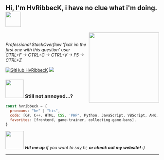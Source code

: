 <h2> Hi, I'm HvRibbecK, i have no clue what i'm doing. <img src="https://media.giphy.com/media/WsvbZxS6Se8wAa41p2/giphy.gif" width="50"></h2>
<img align='right' src="https://media.giphy.com/media/RllkJm29UqoYof1uw7/giphy.gif" width="230">
</br><p><em>Professional StackOverflow 'fxck im the first one with this question' user
</br>CTRL+F -> CTRL+C -> CTRL+V -> F5 -> CTRL+Z</em></p>

[![GitHub HvRibbecK](https://img.shields.io/github/followers/hvribbeck?label=follow&style=social)](https://github.com/HvRibbecK)
![](https://visitor-badge.glitch.me/badge?page_id=hvribbeck.hvribbeck)

### <img src="https://media.giphy.com/media/WQCo6cQ6oa1vEFYtmA/giphy.gif" width="60"> Still not annoyed...?  

```javascript
const hvribbeck = {
  pronouns: "he" | "his",
  code: [C#, C++, HTML, CSS, 'PHP', Python, JavaScript, VBScript, AHK, AutoIt],
  favorites: [frontend, game-trainer, collecting-game-bans],
}
```

<img src="https://media.giphy.com/media/JrGbJJlUnbNLY3XZak/giphy.gif" width="60"> <em><b>Hit me up</b> if you want to say hi, <b>or check out my website!</b> :)</em>

---
